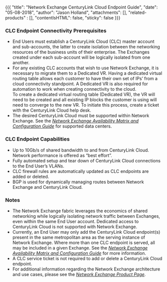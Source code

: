 {{{
  "title": "Network Exchange CenturyLink Cloud Endpoint Guide",
  "date": "05-08-2018",
  "author": "Jason Holland",
  "attachments": [],
  "related-products" : [],
  "contentIsHTML": false,
  "sticky": false
}}}

### CLC Endpoint Connectivity Prerequisites

* End Users must establish a CenturyLink Cloud (CLC) master account and sub-accounts, the latter to create isolation between the networking resources of the business units of their enterprise. The Exchanges created under each sub-account will be logically isolated from one another.
* For any existing CLC accounts that wish to use Network Exchange, it is necessary to migrate them to a Dedicated VR.  Having a dedicated virtual routing table allows each customer to have their own set of IPs’ from a cloud connectivity standpoint.  A Dedicated VR is also required for automation to work when creating connectivity to the cloud.  
To create a dedicated virtual routing table (Dedicated VR), the VR will need to be created and all existing IP blocks the customer is using will need to converge to the new VR.  To initiate this process, create a ticket with the CenturyLink Cloud help desk.  
* The desired CenturyLink Cloud must be supported within Network Exchange. See the *[Network Exchange Availability Matrix and Configuration Guide](network-exchange-connectivity-matrix-configuration-guide.md)* for supported data centers.

### CLC Endpoint Capabilities

* Up to 10Gb/s of shared bandwidth to and from CenturyLink Cloud. Network performance is offered as “best effort”. 
* Fully automated setup and tear down of CenturyLink Cloud connections to the End User’s VLANs.
* CLC firewall rules are automatically updated as CLC endpoints are added or deleted.
* BGP is used for dynamically managing routes between Network Exchange and CenturyLink Cloud.

### Notes

* The Network Exchange fabric leverages the economics of shared networking while logically isolating network traffic between Exchanges, even within the same End User account. Dedicated access to CenturyLink Cloud is not supported with Network Exchange.
* Currently, an End User may only add the CenturyLink Cloud endpoint(s) present in the same metropolitan area as the serving instance of Network Exchange. Where more than one CLC endpoint is served, all may be included in a given Exchange. See the *[Network Exchange Availability Matrix and Configuration Guide](../Network/network-exchange-connectivity-matrix-configuration-guide.md)* for more information.
* A CLC service ticket is not required to add or delete a CenturyLink Cloud endpoint.
* For additional information regarding the Network Exchange architecture and use cases, please see the *[Network Exchange Product Page](https://www.ctl.io/network-exchange/)*.
